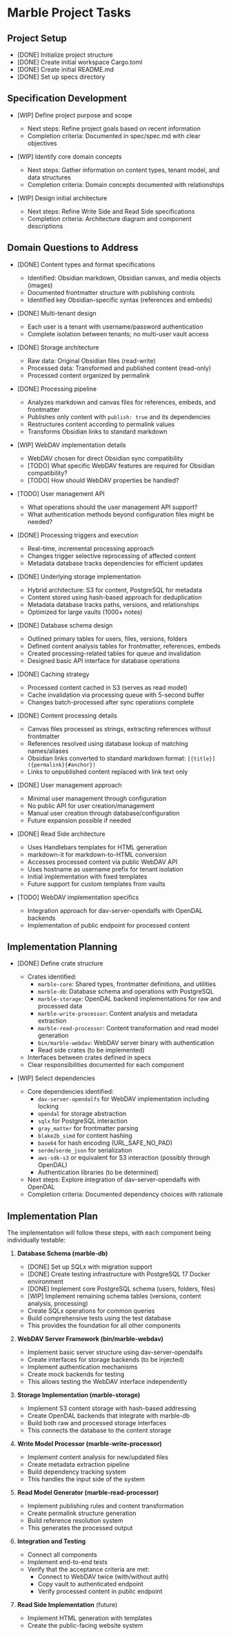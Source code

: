 # Marble Project Tasks

## Project Setup

- [DONE] Initialize project structure
- [DONE] Create initial workspace Cargo.toml
- [DONE] Create initial README.md
- [DONE] Set up specs directory

## Specification Development

- [WIP] Define project purpose and scope
  - Next steps: Refine project goals based on recent information
  - Completion criteria: Documented in spec/spec.md with clear objectives

- [WIP] Identify core domain concepts
  - Next steps: Gather information on content types, tenant model, and data structures
  - Completion criteria: Domain concepts documented with relationships

- [WIP] Design initial architecture
  - Next steps: Refine Write Side and Read Side specifications
  - Completion criteria: Architecture diagram and component descriptions

## Domain Questions to Address

- [DONE] Content types and format specifications
  - Identified: Obsidian markdown, Obsidian canvas, and media objects (images)
  - Documented frontmatter structure with publishing controls
  - Identified key Obsidian-specific syntax (references and embeds)

- [DONE] Multi-tenant design
  - Each user is a tenant with username/password authentication
  - Complete isolation between tenants; no multi-user vault access

- [DONE] Storage architecture
  - Raw data: Original Obsidian files (read-write)
  - Processed data: Transformed and published content (read-only)
  - Processed content organized by permalink

- [DONE] Processing pipeline
  - Analyzes markdown and canvas files for references, embeds, and frontmatter
  - Publishes only content with `publish: true` and its dependencies
  - Restructures content according to permalink values
  - Transforms Obsidian links to standard markdown

- [WIP] WebDAV implementation details
  - WebDAV chosen for direct Obsidian sync compatibility
  - [TODO] What specific WebDAV features are required for Obsidian compatibility?
  - [TODO] How should WebDAV properties be handled?

- [TODO] User management API
  - What operations should the user management API support?
  - What authentication methods beyond configuration files might be needed?

- [DONE] Processing triggers and execution
  - Real-time, incremental processing approach
  - Changes trigger selective reprocessing of affected content
  - Metadata database tracks dependencies for efficient updates

- [DONE] Underlying storage implementation
  - Hybrid architecture: S3 for content, PostgreSQL for metadata
  - Content stored using hash-based approach for deduplication
  - Metadata database tracks paths, versions, and relationships
  - Optimized for large vaults (1000+ notes)

- [DONE] Database schema design
  - Outlined primary tables for users, files, versions, folders
  - Defined content analysis tables for frontmatter, references, embeds
  - Created processing-related tables for queue and invalidation
  - Designed basic API interface for database operations

- [DONE] Caching strategy
  - Processed content cached in S3 (serves as read model)
  - Cache invalidation via processing queue with 5-second buffer
  - Changes batch-processed after sync operations complete

- [DONE] Content processing details
  - Canvas files processed as strings, extracting references without frontmatter
  - References resolved using database lookup of matching names/aliases
  - Obsidian links converted to standard markdown format: `[{title}]({permalink}{#anchor})`
  - Links to unpublished content replaced with link text only

- [DONE] User management approach
  - Minimal user management through configuration
  - No public API for user creation/management
  - Manual user creation through database/configuration
  - Future expansion possible if needed

- [DONE] Read Side architecture
  - Uses Handlebars templates for HTML generation
  - markdown-it for markdown-to-HTML conversion
  - Accesses processed content via public WebDAV API
  - Uses hostname as username prefix for tenant isolation
  - Initial implementation with fixed templates
  - Future support for custom templates from vaults

- [TODO] WebDAV implementation specifics
  - Integration approach for dav-server-opendalfs with OpenDAL backends
  - Implementation of public endpoint for processed content

## Implementation Planning

- [DONE] Define crate structure
  - Crates identified:
    - `marble-core`: Shared types, frontmatter definitions, and utilities
    - `marble-db`: Database schema and operations with PostgreSQL
    - `marble-storage`: OpenDAL backend implementations for raw and processed data
    - `marble-write-processor`: Content analysis and metadata extraction
    - `marble-read-processor`: Content transformation and read model generation
    - `bin/marble-webdav`: WebDAV server binary with authentication
    - Read side crates (to be implemented)
  - Interfaces between crates defined in specs
  - Clear responsibilities documented for each component

- [WIP] Select dependencies
  - Core dependencies identified:
    - `dav-server-opendalfs` for WebDAV implementation including locking
    - `opendal` for storage abstraction
    - `sqlx` for PostgreSQL interaction
    - `gray_matter` for frontmatter parsing
    - `blake2b_simd` for content hashing
    - `base64` for hash encoding (URL_SAFE_NO_PAD)
    - `serde`/`serde_json` for serialization
    - `aws-sdk-s3` or equivalent for S3 interaction (possibly through OpenDAL)
    - Authentication libraries (to be determined)
  - Next steps: Explore integration of dav-server-opendalfs with OpenDAL
  - Completion criteria: Documented dependency choices with rationale

## Implementation Plan

The implementation will follow these steps, with each component being individually testable:

1. **Database Schema (marble-db)**
   - [DONE] Set up SQLx with migration support
   - [DONE] Create testing infrastructure with PostgreSQL 17 Docker environment
   - [DONE] Implement core PostgreSQL schema (users, folders, files)
   - [WIP] Implement remaining schema tables (versions, content analysis, processing)
   - Create SQLx operations for common queries
   - Build comprehensive tests using the test database
   - This provides the foundation for all other components

2. **WebDAV Server Framework (bin/marble-webdav)**
   - Implement basic server structure using dav-server-opendalfs
   - Create interfaces for storage backends (to be injected)
   - Implement authentication mechanisms
   - Create mock backends for testing
   - This allows testing the WebDAV interface independently

3. **Storage Implementation (marble-storage)**
   - Implement S3 content storage with hash-based addressing
   - Create OpenDAL backends that integrate with marble-db
   - Build both raw and processed storage interfaces
   - This connects the database to the content storage

4. **Write Model Processor (marble-write-processor)**
   - Implement content analysis for new/updated files
   - Create metadata extraction pipeline
   - Build dependency tracking system
   - This handles the input side of the system

5. **Read Model Generator (marble-read-processor)**
   - Implement publishing rules and content transformation
   - Create permalink structure generation
   - Build reference resolution system
   - This generates the processed output

6. **Integration and Testing**
   - Connect all components
   - Implement end-to-end tests
   - Verify that the acceptance criteria are met:
     - Connect to WebDAV twice (with/without auth)
     - Copy vault to authenticated endpoint
     - Verify processed content in public endpoint

7. **Read Side Implementation** (future)
   - Implement HTML generation with templates
   - Create the public-facing website system
